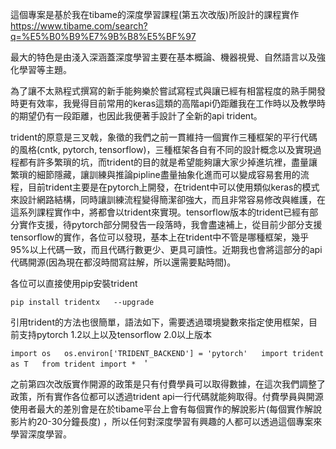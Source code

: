 

這個專案是基於我在tibame的深度學習課程(第五次改版)所設計的課程實作
<https://www.tibame.com/search?q=%E5%B0%B9%E7%9B%B8%E5%BF%97>



最大的特色是由淺入深涵蓋深度學習主要在基本概論、機器視覺、自然語言以及強化學習等主題。  


為了讓不太熟程式撰寫的新手能夠樂於嘗試寫程式與讓已經有相當程度的熟手開發時更有效率，我覺得目前常用的keras這類的高階api仍距離我在工作時以及教學時的期望仍有一段距離，也因此我便著手設計了全新的api trident。 

 
trident的原意是三叉戟，象徵的我們之前一貫維持一個實作三種框架的平行代碼的風格(cntk, pytorch, tensorflow)，三種框架各自有不同的設計概念以及實現過程都有許多繁瑣的坑，而trident的目的就是希望能夠讓大家少掉進坑裡，盡量讓繁瑣的細節隱藏，讓訓練與推論pipline盡量抽象化進而可以變成容易套用的流程，目前trident主要是在pytorch上開發，在trident中可以使用類似keras的模式來設計網路結構，同時讓訓練流程變得簡潔卻強大，而且非常容易修改與維護，在這系列課程實作中，將都會以trident來實現。tensorflow版本的trident已經有部分實作支援，待pytorch部分開發告一段落時，我會盡速補上，從目前少部分支援tensorflow的實作，各位可以發現，基本上在trident中不管是哪種框架，幾乎95%以上代碼一致，而且代碼行數更少、更具可讀性。近期我也會將這部分的api代碼開源(因為現在都沒時間寫註解，所以還需要點時間)。

各位可以直接使用pip安裝trident

`
pip install tridentx   --upgrade  
`

引用trident的方法也很簡單，語法如下，需要透過環境變數來指定使用框架，目前支持pytorch 1.2以上以及tensorflow 2.0以上版本

`
import os  
os.environ['TRIDENT_BACKEND'] = 'pytorch'  
import trident as T  
from trident import *  
`'




之前第四次改版實作開源的政策是只有付費學員可以取得數據，在這次我們調整了政策，所有實作各位都可以透過trident api一行代碼就能夠取得。付費學員與開源使用者最大的差別會是在於tibame平台上會有每個實作的解說影片(每個實作解說影片約20-30分鐘長度) ，所以任何對深度學習有興趣的人都可以透過這個專案來學習深度學習。  



~~~~~~~~~~~~~~~~